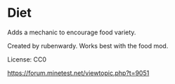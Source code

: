 # Diet

Adds a mechanic to encourage food variety.

Created by rubenwardy. Works best with the food mod.

License: CC0

https://forum.minetest.net/viewtopic.php?t=9051
